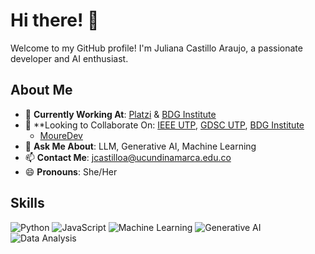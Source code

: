 # Hi there! 👋
Welcome to my GitHub profile! I'm Juliana Castillo Araujo, a passionate developer and AI enthusiast. 
## About Me
- 🔭 **Currently Working At**: [Platzi](https://platzi.com) & [BDG Institute](https://bdginstitute.edu.co)
- 👯 **Looking to Collaborate On: [IEEE UTP](https://www.ieee.org), [GDSC UTP](https://developers.google.com/community/gdsc), [BDG Institute](https://bdginstitute.edu.co/)
  - [MoureDev](https://moure.dev)
- 💬 **Ask Me About**: LLM, Generative AI, Machine Learning
- 📫 **Contact Me**: jcastilloa@ucundinamarca.edu.co
- 😄 **Pronouns**: She/Her
## Skills
![Python](https://img.shields.io/badge/Python-3776AB?style=for-the-badge&logo=python&logoColor=white)
![JavaScript](https://img.shields.io/badge/JavaScript-F7DF1E?style=for-the-badge&logo=javascript&logoColor=black)
![Machine Learning](https://img.shields.io/badge/Machine%20Learning-FF6F00?style=for-the-badge&logo=machine-learning&logoColor=white)
![Generative AI](https://img.shields.io/badge/Generative%20AI-00D1A4?style=for-the-badge&logo=ai&logoColor=white)
![Data Analysis](https://img.shields.io/badge/Data%20Analysis-4CAF50?style=for-the-badge&logo=data-analysis&logoColor=white)

